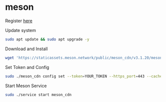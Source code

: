 # meson
Register [here](https://dashboard.meson.network/register)

Update system
```bash
sudo apt update && sudo apt upgrade -y
```

Download and Install
```bash
wget 'https://staticassets.meson.network/public/meson_cdn/v3.1.20/meson_cdn-linux-amd64.tar.gz' && tar -zxf meson_cdn-linux-amd64.tar.gz && rm -f meson_cdn-linux-amd64.tar.gz && cd ./meson_cdn-linux-amd64 && sudo ./service install meson_cdn
```

Set Token and Config
```bash
sudo ./meson_cdn config set --token=YOUR_TOKEN --https_port=443 --cache.size=30
```

Start Meson Service
```bash
sudo ./service start meson_cdn
```
